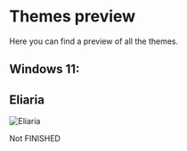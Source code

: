 # Themes preview

Here you can find a preview of all the themes.

## Windows 11:

## Eliaria

![Eliaria](Windows11/Eliaria/Wallpaper.jpg)

Not FINISHED
